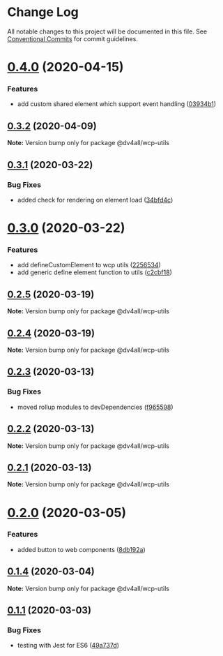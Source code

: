 # Change Log

All notable changes to this project will be documented in this file.
See [Conventional Commits](https://conventionalcommits.org) for commit guidelines.

# [0.4.0](https://github.com/dmijatovic/nuxt-next-lerna/compare/@dv4all/wcp-utils@0.3.2...@dv4all/wcp-utils@0.4.0) (2020-04-15)


### Features

* add custom shared element which support event handling ([03934b1](https://github.com/dmijatovic/nuxt-next-lerna/commit/03934b17be76d9ddad219c3621e40273843639d9))





## [0.3.2](https://github.com/dmijatovic/nuxt-next-lerna/compare/@dv4all/wcp-utils@0.3.1...@dv4all/wcp-utils@0.3.2) (2020-04-09)

**Note:** Version bump only for package @dv4all/wcp-utils





## [0.3.1](https://github.com/dmijatovic/nuxt-next-lerna/compare/@dv4all/wcp-utils@0.3.0...@dv4all/wcp-utils@0.3.1) (2020-03-22)


### Bug Fixes

* added check for rendering on element load ([34bfd4c](https://github.com/dmijatovic/nuxt-next-lerna/commit/34bfd4c846e073eb626b3c9bdb35dd8f10588663))





# [0.3.0](https://github.com/dmijatovic/nuxt-next-lerna/compare/@dv4all/wcp-utils@0.2.5...@dv4all/wcp-utils@0.3.0) (2020-03-22)


### Features

* add defineCustomElement to wcp utils ([2256534](https://github.com/dmijatovic/nuxt-next-lerna/commit/2256534982f3679c0e52105b972cc695e43a1f26))
* add generic define element function to utils ([c2cbf18](https://github.com/dmijatovic/nuxt-next-lerna/commit/c2cbf18b564ada9ecbe559bebc6975a241cc55dc))





## [0.2.5](https://github.com/dmijatovic/nuxt-next-lerna/compare/@dv4all/wcp-utils@0.2.4...@dv4all/wcp-utils@0.2.5) (2020-03-19)

**Note:** Version bump only for package @dv4all/wcp-utils





## [0.2.4](https://github.com/dmijatovic/nuxt-next-lerna/compare/@dv4all/wcp-utils@0.2.3...@dv4all/wcp-utils@0.2.4) (2020-03-19)

**Note:** Version bump only for package @dv4all/wcp-utils





## [0.2.3](https://github.com/dmijatovic/nuxt-next-lerna/compare/@dv4all/wcp-utils@0.2.2...@dv4all/wcp-utils@0.2.3) (2020-03-13)


### Bug Fixes

* moved rollup modules to devDependencies ([f965598](https://github.com/dmijatovic/nuxt-next-lerna/commit/f965598c3c3587b393dfb57b6e05e2b8326a77d5))





## [0.2.2](https://github.com/dmijatovic/nuxt-next-lerna/compare/@dv4all/wcp-utils@0.2.1...@dv4all/wcp-utils@0.2.2) (2020-03-13)

**Note:** Version bump only for package @dv4all/wcp-utils





## [0.2.1](https://github.com/dmijatovic/nuxt-next-lerna/compare/@dv4all/wcp-utils@0.2.0...@dv4all/wcp-utils@0.2.1) (2020-03-13)

**Note:** Version bump only for package @dv4all/wcp-utils





# [0.2.0](https://github.com/dmijatovic/nuxt-next-lerna/compare/@dv4all/wcp-utils@0.1.4...@dv4all/wcp-utils@0.2.0) (2020-03-05)


### Features

* added button to web components ([8db192a](https://github.com/dmijatovic/nuxt-next-lerna/commit/8db192a2479da07b461715d1b6311f2f1b4ab611))





## [0.1.4](https://github.com/dmijatovic/nuxt-next-lerna/compare/@dv4all/wcp-utils@0.1.3...@dv4all/wcp-utils@0.1.4) (2020-03-04)

**Note:** Version bump only for package @dv4all/wcp-utils





## [0.1.1](https://github.com/dmijatovic/nuxt-next-lerna/compare/@dv4all/wcp-utils@0.1.0...@dv4all/wcp-utils@0.1.1) (2020-03-03)


### Bug Fixes

* testing with Jest for ES6 ([49a737d](https://github.com/dmijatovic/nuxt-next-lerna/commit/49a737d5d8dd4dbc40a7108fc33b8642a9e6ed61))
